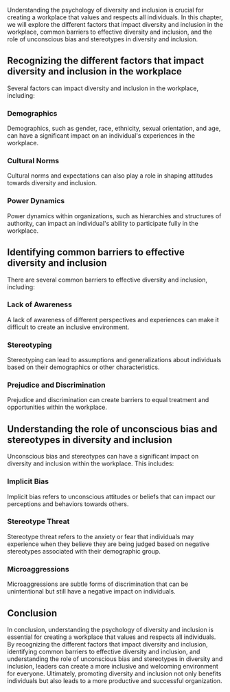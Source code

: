
Understanding the psychology of diversity and inclusion is crucial for creating a workplace that values and respects all individuals. In this chapter, we will explore the different factors that impact diversity and inclusion in the workplace, common barriers to effective diversity and inclusion, and the role of unconscious bias and stereotypes in diversity and inclusion.

Recognizing the different factors that impact diversity and inclusion in the workplace
--------------------------------------------------------------------------------------

Several factors can impact diversity and inclusion in the workplace, including:

### Demographics

Demographics, such as gender, race, ethnicity, sexual orientation, and age, can have a significant impact on an individual's experiences in the workplace.

### Cultural Norms

Cultural norms and expectations can also play a role in shaping attitudes towards diversity and inclusion.

### Power Dynamics

Power dynamics within organizations, such as hierarchies and structures of authority, can impact an individual's ability to participate fully in the workplace.

Identifying common barriers to effective diversity and inclusion
----------------------------------------------------------------

There are several common barriers to effective diversity and inclusion, including:

### Lack of Awareness

A lack of awareness of different perspectives and experiences can make it difficult to create an inclusive environment.

### Stereotyping

Stereotyping can lead to assumptions and generalizations about individuals based on their demographics or other characteristics.

### Prejudice and Discrimination

Prejudice and discrimination can create barriers to equal treatment and opportunities within the workplace.

Understanding the role of unconscious bias and stereotypes in diversity and inclusion
-------------------------------------------------------------------------------------

Unconscious bias and stereotypes can have a significant impact on diversity and inclusion within the workplace. This includes:

### Implicit Bias

Implicit bias refers to unconscious attitudes or beliefs that can impact our perceptions and behaviors towards others.

### Stereotype Threat

Stereotype threat refers to the anxiety or fear that individuals may experience when they believe they are being judged based on negative stereotypes associated with their demographic group.

### Microaggressions

Microaggressions are subtle forms of discrimination that can be unintentional but still have a negative impact on individuals.

Conclusion
----------

In conclusion, understanding the psychology of diversity and inclusion is essential for creating a workplace that values and respects all individuals. By recognizing the different factors that impact diversity and inclusion, identifying common barriers to effective diversity and inclusion, and understanding the role of unconscious bias and stereotypes in diversity and inclusion, leaders can create a more inclusive and welcoming environment for everyone. Ultimately, promoting diversity and inclusion not only benefits individuals but also leads to a more productive and successful organization.

